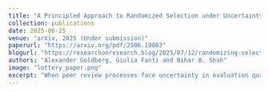 ```yaml
---
title: "A Principled Approach to Randomized Selection under Uncertainty: Applications to Peer Review and Grant Funding"
collection: publications
date: 2025-06-25
venue: "arXiv, 2025 (Under submission)"
paperurl: "https://arxiv.org/pdf/2506.19083"
blogurl: "https://researchonresearch.blog/2025/07/12/randomizing-selection-under-uncertainty-designing-principled-partial-lotteries-for-grant-funding-and-beyond/"
authors: "Alexander Goldberg, Giulia Fanti and Nihar B. Shah"
image: "lottery_paper.png"
excerpt: "When peer review processes face uncertainty in evaluation quality, traditional deterministic selection methods can lead to suboptimal outcomes. We develop a principled approach to randomized selection that balances exploration and exploitation, with applications to grant funding, paper selection, and other evaluation scenarios."
---
```

